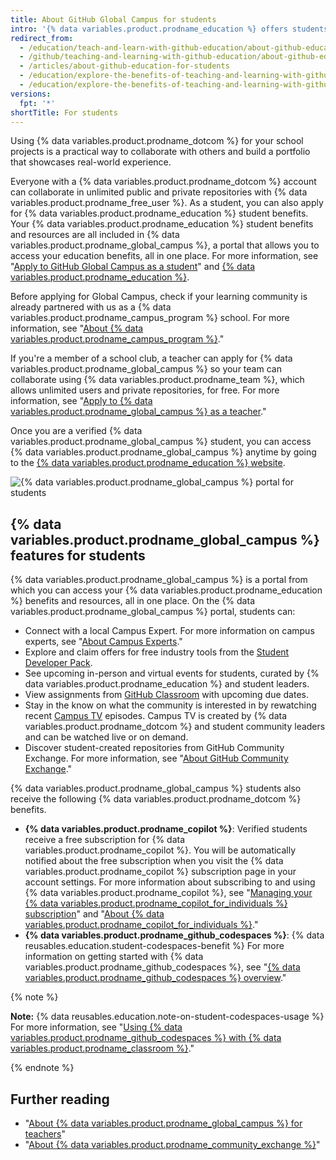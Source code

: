```yaml
---
title: About GitHub Global Campus for students
intro: '{% data variables.product.prodname_education %} offers students real-world experience with free access to various developer tools from {% data variables.product.prodname_dotcom %}''s partners.'
redirect_from:
  - /education/teach-and-learn-with-github-education/about-github-education-for-students
  - /github/teaching-and-learning-with-github-education/about-github-education-for-students
  - /articles/about-github-education-for-students
  - /education/explore-the-benefits-of-teaching-and-learning-with-github-education/about-github-education-for-students
  - /education/explore-the-benefits-of-teaching-and-learning-with-github-education/use-github-for-your-schoolwork/about-github-education-for-students
versions:
  fpt: '*'
shortTitle: For students
---
```

Using {% data variables.product.prodname_dotcom %} for your school projects is a practical way to collaborate with others and build a portfolio that showcases real-world experience.

Everyone with a {% data variables.product.prodname_dotcom %} account can collaborate in unlimited public and private repositories with {% data variables.product.prodname_free_user %}. As a student, you can also apply for {% data variables.product.prodname_education %} student benefits. Your {% data variables.product.prodname_education %} student benefits and resources are all included in {% data variables.product.prodname_global_campus %}, a portal that allows you to access your education benefits, all in one place. For more information, see "[Apply to GitHub Global Campus as a student](/education/explore-the-benefits-of-teaching-and-learning-with-github-education/github-global-campus-for-students/apply-to-github-global-campus-as-a-student)" and [{% data variables.product.prodname_education %}](https://education.github.com/).

Before applying for Global Campus, check if your learning community is already partnered with us as a {% data variables.product.prodname_campus_program %} school. For more information, see "[About {% data variables.product.prodname_campus_program %}](/education/explore-the-benefits-of-teaching-and-learning-with-github-education/about-github-campus-program)."

If you're a member of a school club, a teacher can apply for {% data variables.product.prodname_global_campus %} so your team can collaborate using {% data variables.product.prodname_team %}, which allows unlimited users and private repositories, for free. For more information, see "[Apply to {% data variables.product.prodname_global_campus %} as a teacher](/education/explore-the-benefits-of-teaching-and-learning-with-github-education/github-global-campus-for-teachers/apply-to-github-global-campus-as-a-teacher)."

Once you are a verified {% data variables.product.prodname_global_campus %} student, you can access {% data variables.product.prodname_global_campus %} anytime by going to the [{% data variables.product.prodname_education %} website](https://education.github.com).

![{% data variables.product.prodname_global_campus %} portal for students](/assets/images/help/education/global-campus-portal-students.png)

## {% data variables.product.prodname_global_campus %} features for students

{% data variables.product.prodname_global_campus %} is a portal from which you can access your {% data variables.product.prodname_education %} benefits and resources, all in one place. On the {% data variables.product.prodname_global_campus %} portal, students can:
- Connect with a local Campus Expert. For more information on campus experts, see "[About Campus Experts](/education/explore-the-benefits-of-teaching-and-learning-with-github-education/use-github-at-your-educational-institution/about-campus-experts)."
- Explore and claim offers for free industry tools from the [Student Developer Pack](https://education.github.com/pack).
- See upcoming in-person and virtual events for students, curated by {% data variables.product.prodname_education %} and student leaders.
- View assignments from [GitHub Classroom](https://classroom.github.com/) with upcoming due dates.
- Stay in the know on what the community is interested in by rewatching recent [Campus TV](https://www.twitch.tv/githubeducation) episodes. Campus TV is created by {% data variables.product.prodname_dotcom %} and student community leaders and can be watched live or on demand.
- Discover student-created repositories from GitHub Community Exchange. For more information, see "[About GitHub Community Exchange](/education/explore-the-benefits-of-teaching-and-learning-with-github-education/github-global-campus-for-students/about-github-community-exchange)."

{% data variables.product.prodname_global_campus %} students also receive the following {% data variables.product.prodname_dotcom %} benefits.
- **{% data variables.product.prodname_copilot %}**: Verified students receive a free subscription for {% data variables.product.prodname_copilot %}. You will be automatically notified about the free subscription when you visit the {% data variables.product.prodname_copilot %} subscription page in your account settings. For more information about subscribing to and using {% data variables.product.prodname_copilot %}, see "[Managing your {% data variables.product.prodname_copilot_for_individuals %} subscription](/billing/managing-billing-for-github-copilot/managing-your-github-copilot-subscription-for-your-personal-account#setting-up-a-trial-of-github-copilot)" and "[About {% data variables.product.prodname_copilot_for_individuals %}](/copilot/overview-of-github-copilot/about-github-copilot)."
- **{% data variables.product.prodname_github_codespaces %}**: {% data reusables.education.student-codespaces-benefit %} For more information on getting started with {% data variables.product.prodname_github_codespaces %}, see "[{% data variables.product.prodname_github_codespaces %} overview](/codespaces/overview)."

{% note %}

**Note:** {% data reusables.education.note-on-student-codespaces-usage %} For more information, see "[Using {% data variables.product.prodname_github_codespaces %} with {% data variables.product.prodname_classroom %}](/education/manage-coursework-with-github-classroom/integrate-github-classroom-with-an-ide/using-github-codespaces-with-github-classroom)."

{% endnote %}

## Further reading

- "[About {% data variables.product.prodname_global_campus %} for teachers](/education/explore-the-benefits-of-teaching-and-learning-with-github-education/github-global-campus-for-teachers/about-github-global-campus-for-teachers)"
- "[About {% data variables.product.prodname_community_exchange %}](/education/explore-the-benefits-of-teaching-and-learning-with-github-education/github-global-campus-for-students/about-github-community-exchange)"
